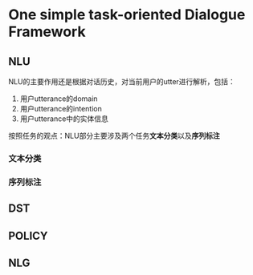 # One simple task-oriented Dialogue Framework
## NLU
NLU的主要作用还是根据对话历史，对当前用户的utter进行解析，包括：
1. 用户utterance的domain
2. 用户utterance的intention
3. 用户utterance中的实体信息

按照任务的观点：NLU部分主要涉及两个任务**文本分类**以及**序列标注**
### 文本分类
### 序列标注

## DST

## POLICY

## NLG